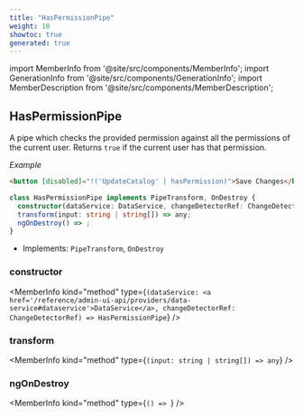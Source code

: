 ```yaml
---
title: "HasPermissionPipe"
weight: 10
showtoc: true
generated: true
---
```

<!-- This file was generated from the Vendure source. Do not modify. Instead, re-run the "docs:build" script -->
import MemberInfo from '@site/src/components/MemberInfo';
import GenerationInfo from '@site/src/components/GenerationInfo';
import MemberDescription from '@site/src/components/MemberDescription';


## HasPermissionPipe

<GenerationInfo sourceFile="packages/admin-ui/src/lib/core/src/shared/pipes/has-permission.pipe.ts" sourceLine="17" packageName="@vendure/admin-ui" />

A pipe which checks the provided permission against all the permissions of the current user.
Returns `true` if the current user has that permission.

*Example*

```HTML
<button [disabled]="!('UpdateCatalog' | hasPermission)">Save Changes</button>
```

```ts title="Signature"
class HasPermissionPipe implements PipeTransform, OnDestroy {
  constructor(dataService: DataService, changeDetectorRef: ChangeDetectorRef)
  transform(input: string | string[]) => any;
  ngOnDestroy() => ;
}
```
* Implements: <code>PipeTransform</code>, <code>OnDestroy</code>



<div className="members-wrapper">

### constructor

<MemberInfo kind="method" type={`(dataService: <a href='/reference/admin-ui-api/providers/data-service#dataservice'>DataService</a>, changeDetectorRef: ChangeDetectorRef) => HasPermissionPipe`}   />


### transform

<MemberInfo kind="method" type={`(input: string | string[]) => any`}   />


### ngOnDestroy

<MemberInfo kind="method" type={`() => `}   />




</div>
